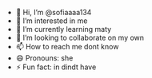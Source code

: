 - 👋 Hi, I’m @sofiaaaa134
- 👀 I’m interested in me
- 🌱 I’m currently learning maty
- 💞️ I’m looking to collaborate on my own
- 📫 How to reach me dont know
- 😄 Pronouns: she
- ⚡ Fun fact: in dindt have

<!---
sofiaaaa134/sofiaaaa134 is a ✨ special ✨ repository because its `README.md` (this file) appears on your GitHub profile.
You can click the Preview link to take a look at your changes.
--->
